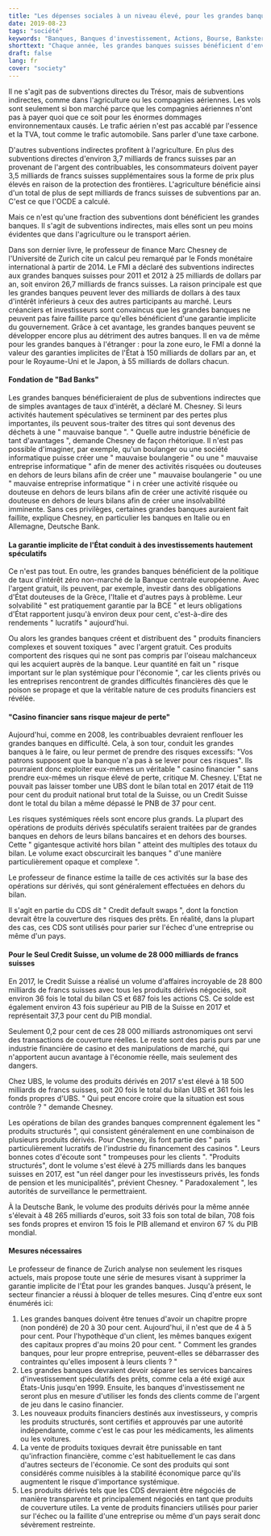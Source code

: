 ```yaml
---
title: "Les dépenses sociales à un niveau élevé, pour les grandes banques"
date: 2019-08-23
tags: "société"
keywords: "Banques, Banques d'investissement, Actions, Bourse, Bankster, Stock, Subventions, Trésor public, Dépenses sociales, Steurn, Contribuables, Sociétés, Économie, BWA"
shorttext: "Chaque année, les grandes banques suisses bénéficient d'environ 25 milliards de francs suisses de subventions, explique Marc Chesney, professeur de finance."
draft: false
lang: fr
cover: "society"
---
```


Il ne s'agit pas de subventions directes du Trésor, mais de subventions indirectes, comme dans l'agriculture ou les compagnies aériennes. Les vols sont seulement si bon marché parce que les compagnies aériennes n'ont pas à payer quoi que ce soit pour les énormes dommages environnementaux causés. Le trafic aérien n'est pas accablé par l'essence et la TVA, tout comme le trafic automobile. Sans parler d'une taxe carbone.

D'autres subventions indirectes profitent à l'agriculture. En plus des subventions directes d'environ 3,7 milliards de francs suisses par an provenant de l'argent des contribuables, les consommateurs doivent payer 3,5 milliards de francs suisses supplémentaires sous la forme de prix plus élevés en raison de la protection des frontières. L'agriculture bénéficie ainsi d'un total de plus de sept milliards de francs suisses de subventions par an. C'est ce que l'OCDE a calculé.

Mais ce n'est qu'une fraction des subventions dont bénéficient les grandes banques. Il s'agit de subventions indirectes, mais elles sont un peu moins évidentes que dans l'agriculture ou le transport aérien.

Dans son dernier livre, le professeur de finance Marc Chesney de l'Université de Zurich cite un calcul peu remarqué par le Fonds monétaire international à partir de 2014. Le FMI a déclaré des subventions indirectes aux grandes banques suisses pour 2011 et 2012 à 25 milliards de dollars par an, soit environ 26,7 milliards de francs suisses. La raison principale est que les grandes banques peuvent lever des milliards de dollars à des taux d'intérêt inférieurs à ceux des autres participants au marché. Leurs créanciers et investisseurs sont convaincus que les grandes banques ne peuvent pas faire faillite parce qu'elles bénéficient d'une garantie implicite du gouvernement. Grâce à cet avantage, les grandes banques peuvent se développer encore plus au détriment des autres banques. Il en va de même pour les grandes banques à l'étranger : pour la zone euro, le FMI a donné la valeur des garanties implicites de l'État à 150 milliards de dollars par an, et pour le Royaume-Uni et le Japon, à 55 milliards de dollars chacun.

#### Fondation de "Bad Banks"

Les grandes banques bénéficieraient de plus de subventions indirectes que de simples avantages de taux d'intérêt, a déclaré M. Chesney. Si leurs activités hautement spéculatives se terminent par des pertes plus importantes, ils peuvent sous-traiter des titres qui sont devenus des déchets à une " mauvaise banque ". " Quelle autre industrie bénéficie de tant d'avantages ", demande Chesney de façon rhétorique. Il n'est pas possible d'imaginer, par exemple, qu'un boulanger ou une société informatique puisse créer une " mauvaise boulangerie " ou une " mauvaise entreprise informatique " afin de mener des activités risquées ou douteuses en dehors de leurs bilans afin de créer une " mauvaise boulangerie " ou une " mauvaise entreprise informatique " i n créer une activité risquée ou douteuse en dehors de leurs bilans afin de créer une activité risquée ou douteuse en dehors de leurs bilans afin de créer une insolvabilité imminente. Sans ces privilèges, certaines grandes banques auraient fait faillite, explique Chesney, en particulier les banques en Italie ou en Allemagne, Deutsche Bank.

#### La garantie implicite de l'État conduit à des investissements hautement spéculatifs

Ce n'est pas tout. En outre, les grandes banques bénéficient de la politique de taux d'intérêt zéro non-marché de la Banque centrale européenne. Avec l'argent gratuit, ils peuvent, par exemple, investir dans des obligations d'État douteuses de la Grèce, l'Italie et d'autres pays à problème. Leur solvabilité " est pratiquement garantie par la BCE " et leurs obligations d'État rapportent jusqu'à environ deux pour cent, c'est-à-dire des rendements " lucratifs " aujourd'hui.

Ou alors les grandes banques créent et distribuent des " produits financiers complexes et souvent toxiques " avec l'argent gratuit. Ces produits comportent des risques qui ne sont pas compris par l'oiseau malchanceux qui les acquiert auprès de la banque. Leur quantité en fait un " risque important sur le plan systémique pour l'économie ", car les clients privés ou les entreprises rencontrent de grandes difficultés financières dès que le poison se propage et que la véritable nature de ces produits financiers est révélée.

#### "Casino financier sans risque majeur de perte"

Aujourd'hui, comme en 2008, les contribuables devraient renflouer les grandes banques en difficulté. Cela, à son tour, conduit les grandes banques à le faire, ou leur permet de prendre des risques excessifs: "Vos patrons supposent que la banque n'a pas à se lever pour ces risques". Ils pourraient donc exploiter eux-mêmes un véritable " casino financier " sans prendre eux-mêmes un risque élevé de perte, critique M. Chesney. L'Etat ne pouvait pas laisser tomber une UBS dont le bilan total en 2017 était de 119 pour cent du produit national brut total de la Suisse, ou un Credit Suisse dont le total du bilan a même dépassé le PNB de 37 pour cent.

Les risques systémiques réels sont encore plus grands. La plupart des opérations de produits dérivés spéculatifs seraient traitées par de grandes banques en dehors de leurs bilans bancaires et en dehors des bourses. Cette " gigantesque activité hors bilan " atteint des multiples des totaux du bilan. Le volume exact obscurcirait les banques " d'une manière particulièrement opaque et complexe ".

Le professeur de finance estime la taille de ces activités sur la base des opérations sur dérivés, qui sont généralement effectuées en dehors du bilan.

Il s'agit en partie du CDS dit " Credit default swaps ", dont la fonction devrait être la couverture des risques des prêts. En réalité, dans la plupart des cas, ces CDS sont utilisés pour parier sur l'échec d'une entreprise ou même d'un pays.

#### Pour le Seul Credit Suisse, un volume de 28 000 milliards de francs suisses

En 2017, le Credit Suisse a réalisé un volume d'affaires incroyable de 28 800 milliards de francs suisses avec tous les produits dérivés négociés, soit environ 36 fois le total du bilan CS et 687 fois les actions CS. Ce solde est également environ 43 fois supérieur au PIB de la Suisse en 2017 et représentait 37,3 pour cent du PIB mondial.

Seulement 0,2 pour cent de ces 28 000 milliards astronomiques ont servi des transactions de couverture réelles. Le reste sont des paris purs par une industrie financière de casino et des manipulations de marché, qui n'apportent aucun avantage à l'économie réelle, mais seulement des dangers.

Chez UBS, le volume des produits dérivés en 2017 s'est élevé à 18 500 milliards de francs suisses, soit 20 fois le total du bilan UBS et 361 fois les fonds propres d'UBS. " Qui peut encore croire que la situation est sous contrôle ? " demande Chesney.

Les opérations de bilan des grandes banques comprennent également les " produits structurés ", qui consistent généralement en une combinaison de plusieurs produits dérivés. Pour Chesney, ils font partie des " paris particulièrement lucratifs de l'industrie du financement des casinos ". Leurs bonnes cotes d'écoute sont " trompeuses pour les clients ". "Produits structurés", dont le volume s'est élevé à 275 milliards dans les banques suisses en 2017, est "un réel danger pour les investisseurs privés, les fonds de pension et les municipalités", prévient Chesney. " Paradoxalement ", les autorités de surveillance le permettraient.

À la Deutsche Bank, le volume des produits dérivés pour la même année s'élevait à 48 265 milliards d'euros, soit 33 fois son total de bilan, 708 fois ses fonds propres et environ 15 fois le PIB allemand et environ 67 % du PIB mondial.

#### Mesures nécessaires

Le professeur de finance de Zurich analyse non seulement les risques actuels, mais propose toute une série de mesures visant à supprimer la garantie implicite de l'État pour les grandes banques. Jusqu'à présent, le secteur financier a réussi à bloquer de telles mesures. Cinq d'entre eux sont énumérés ici:

  1. Les grandes banques doivent être tenues d'avoir un chapitre propre (non pondéré) de 20 à 30 pour cent. Aujourd'hui, il n'est que de 4 à 5 pour cent. Pour l'hypothèque d'un client, les mêmes banques exigent des capitaux propres d'au moins 20 pour cent. " Comment les grandes banques, pour leur propre entreprise, peuvent-elles se débarrasser des contraintes qu'elles imposent à leurs clients ? "
  2. Les grandes banques devraient devoir séparer les services bancaires d'investissement spéculatifs des prêts, comme cela a été exigé aux États-Unis jusqu'en 1999. Ensuite, les banques d'investissement ne seront plus en mesure d'utiliser les fonds des clients comme de l'argent de jeu dans le casino financier.
  3. Les nouveaux produits financiers destinés aux investisseurs, y compris les produits structurés, sont certifiés et approuvés par une autorité indépendante, comme c'est le cas pour les médicaments, les aliments ou les voitures.
  4. La vente de produits toxiques devrait être punissable en tant qu'infraction financière, comme c'est habituellement le cas dans d'autres secteurs de l'économie. Ce sont des produits qui sont considérés comme nuisibles à la stabilité économique parce qu'ils augmentent le risque d'importance systémique.
  5. Les produits dérivés tels que les CDS devraient être négociés de manière transparente et principalement négociés en tant que produits de couverture utiles. La vente de produits financiers utilisés pour parier sur l'échec ou la faillite d'une entreprise ou même d'un pays serait donc sévèrement restreinte.
